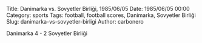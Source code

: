 Title: Danimarka vs. Sovyetler Birliği, 1985/06/05
Date: 1985/06/05 00:00
Category: sports
Tags: football, football scores, Danimarka, Sovyetler Birliği
Slug: danimarka-vs-sovyetler-birligi
Author: carbonero


Danimarka 4 - 2 Sovyetler Birliği
